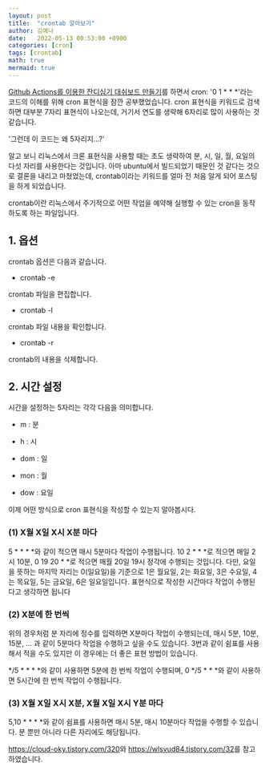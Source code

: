```yaml
---
layout: post
title:  "crontab 알아보기"
author: 김예나
date:   2022-05-13 00:53:00 +0900
categories: [cron]
tags: [crontab]
math: true
mermaid: true
---
```



[Github Actions를 이용한 잔디심기 대쉬보드 만들기]를 하면서 cron: '0 1 * * *'라는 코드의 이해를 위해 cron 표현식을 잠깐 공부했었습니다. cron 표현식을 키워드로 검색하면 대부분 7자리 표현식이 나오는데, 거기서 연도를 생략해 6자리로 많이 사용하는 것 같습니다.


'그런데 이 코드는 왜 5자리지...?'


알고 보니 리눅스에서 크론 표현식을 사용할 때는 초도 생략하여 분, 시, 일, 월, 요일의 다섯 자리를 사용한다는 것입니다. 아마 ubuntu에서 빌드되었기 때문인 것 같다는 것으로 결론을 내리고 마쳤었는데, crontab이라는 키워드를 얼마 전 처음 알게 되어 포스팅을 하게 되었습니다.


crontab이란 리눅스에서 주기적으로 어떤 작업을 예약해 실행할 수 있는 cron을 동작하도록 하는 파일입니다.


## 1\. 옵션


crontab 옵션은 다음과 같습니다.


- crontab -e

crontab 파일을 편집합니다.


- crontab -l

crontab 파일 내용을 확인합니다.


- crontab -r

crontab의 내용을 삭제합니다.


## 2\. 시간 설정


시간을 설정하는 5자리는 각각 다음을 의미합니다.


* m : 분

* h : 시

* dom : 일

* mon : 월

* dow : 요일


이제 어떤 방식으로 cron 표현식을 작성할 수 있는지 알아봅시다.


### (1) X월 X일 X시 X분 마다


5 * * * *와 같이 적으면 매시 5분마다 작업이 수행됩니다. 10 2 * * *로 적으면 매일 2시 10분, 0 19 20 * *로 적으면 매월 20일 19시 정각에 수행되는 것입니다. 다만, 요일을 뜻하는 마지막 자리는 0(일요일)을 기준으로 1은 월요일, 2는 화요일, 3은 수요일, 4는 목요일, 5는 금요일, 6은 일요일입니다. 표현식으로 작성한 시간마다 작업이 수행된다고 생각하면 됩니다


### (2) X분에 한 번씩


위의 경우처럼 분 자리에 정수를 입력하면 X분마다 작업이 수행되는데, 매시 5분, 10분, 15분, ... 과 같이 5분마다 작업을 수행하고 싶을 수도 있습니다. 3번과 같이 쉼표를 사용해서 적을 수도 있지만 이 경우에는 더 좋은 표현 방법이 있습니다.


*/5 * * * *와 같이 사용하면 5분에 한 번씩 작업이 수행되며, 0 */5 * * *와 같이 사용하면 5시간에 한 번씩 작업이 수행됩니다.


### (3) X월 X일 X시 X분, X월 X일 X시 Y분 마다


5,10 * * * *와 같이 쉼표를 사용하면 매시 5분, 매시 10분마다 작업을 수행할 수 있습니다. 분 뿐만 아니라 다른 자리에도 해당됩니다.


<https://cloud-oky.tistory.com/320>와 <https://wlsvud84.tistory.com/32>를 참고하였습니다.



[Github Actions를 이용한 잔디심기 대쉬보드 만들기]: https://ynkim0.github.io/posts/Github-Actions%EB%A5%BC-%EC%9D%B4%EC%9A%A9%ED%95%9C-%EC%9E%94%EB%94%94%EC%8B%AC%EA%B8%B0-%EB%8C%80%EC%89%AC%EB%B3%B4%EB%93%9C-%EB%A7%8C%EB%93%A4%EA%B8%B0/